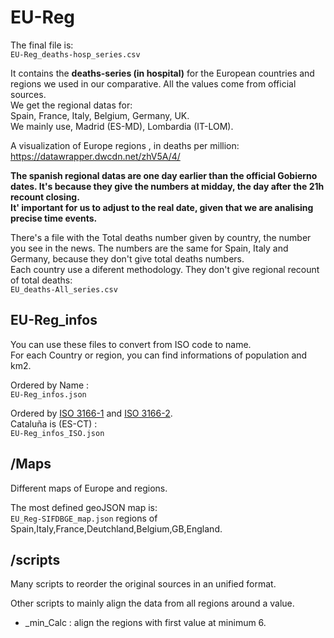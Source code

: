# EU-Reg

The final file is:  
`EU-Reg_deaths-hosp_series.csv`

It contains the **deaths-series (in hospital)** for the European countries and regions we used in our comparative. All the values come from official sources.  
We get the regional datas for:  
Spain, France, Italy, Belgium, Germany, UK.  
We mainly use, Madrid (ES-MD), Lombardia (IT-LOM).

A visualization of Europe regions , in deaths per million:  
https://datawrapper.dwcdn.net/zhV5A/4/


**The spanish regional datas are one day earlier than the official Gobierno dates. It's because they give the numbers at midday, the day after the 21h recount closing.**  
**It' important for us to adjust to the real date, given that we are analising precise time events.**


There's a file with the Total deaths number given by country, the number you see in the news. The numbers are the same for Spain, Italy and Germany, because they don't give total deaths numbers.  
Each country use a diferent methodology. They don't give regional recount of total deaths:  
`EU_deaths-All_series.csv`

## EU-Reg_infos

You can use these files to convert from ISO code to name.  
For each Country or region, you can find informations of population and km2.  

Ordered by Name :  
`EU-Reg_infos.json`  

Ordered by [ISO 3166-1](https://en.wikipedia.org/wiki/ISO_3166-1) and [ISO 3166-2](https://en.wikipedia.org/wiki/ISO_3166-2:ES).  
Cataluña is (ES-CT) :   
`EU-Reg_infos_ISO.json`

## /Maps

Different maps of Europe and regions.

The most defined geoJSON map is:  
`EU_Reg-SIFDBGE_map.json`
regions of Spain,Italy,France,Deutchland,Belgium,GB,England.

## /scripts

Many scripts to reorder the original sources in an unified format.  

Other scripts to mainly align the data from all regions around a value.  
-  _min_Calc : align the regions with first value at minimum 6.